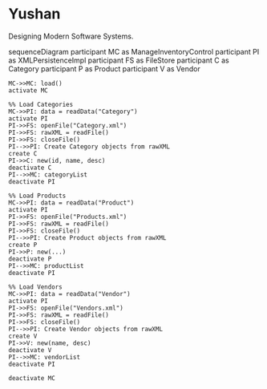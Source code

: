 # Yushan
Designing Modern Software Systems.

sequenceDiagram
    participant MC as ManageInventoryControl
    participant PI as XMLPersistenceImpl
    participant FS as FileStore
    participant C as Category
    participant P as Product
    participant V as Vendor

    MC->>MC: load()
    activate MC

    %% Load Categories
    MC->>PI: data = readData("Category")
    activate PI
    PI->>FS: openFile("Category.xml")
    PI->>FS: rawXML = readFile()
    PI->>FS: closeFile()
    PI-->>PI: Create Category objects from rawXML
    create C
    PI->>C: new(id, name, desc)
    deactivate C
    PI-->>MC: categoryList
    deactivate PI

    %% Load Products
    MC->>PI: data = readData("Product")
    activate PI
    PI->>FS: openFile("Products.xml")
    PI->>FS: rawXML = readFile()
    PI->>FS: closeFile()
    PI-->>PI: Create Product objects from rawXML
    create P
    PI->>P: new(...)
    deactivate P
    PI-->>MC: productList
    deactivate PI

    %% Load Vendors
    MC->>PI: data = readData("Vendor")
    activate PI
    PI->>FS: openFile("Vendors.xml")
    PI->>FS: rawXML = readFile()
    PI->>FS: closeFile()
    PI-->>PI: Create Vendor objects from rawXML
    create V
    PI->>V: new(name, desc)
    deactivate V
    PI-->>MC: vendorList
    deactivate PI

    deactivate MC
